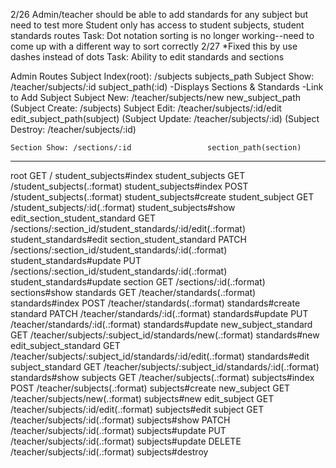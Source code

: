 2/26
    Admin/teacher should be able to add standards for any subject but need to test more
    Student only has access to student subjects, student standards routes
        Task: Dot notation sorting is no longer working--need to come up with a different way to sort correctly
2/27            *Fixed this by use dashes instead of dots
    Task: Ability to edit standards and sections


Admin Routes
    Subject Index(root): /subjects      subjects_path
    Subject Show: /teacher/subjects/:id         subject_path(:id)
        -Displays Sections & Standards
        -Link to Add Subject
    Subject New: /teacher/subjects/new          new_subject_path
      (Subject Create: /subjects)
    Subject Edit: /teacher/subjects/:id/edit    edit_subject_path(subject)
      (Subject Update: /teacher/subjects/:id)
      (Subject Destroy: /teacher/subjects/:id)
    
    Section Show: /sections/:id                 section_path(section)

-----
root GET      /                                                          student_subjects#index
                student_subjects GET      /student_subjects(.:format)                                student_subjects#index
                                 POST     /student_subjects(.:format)                                student_subjects#create
                 student_subject GET      /student_subjects/:id(.:format)                            student_subjects#show
   edit_section_student_standard GET      /sections/:section_id/student_standards/:id/edit(.:format) student_standards#edit
        section_student_standard PATCH    /sections/:section_id/student_standards/:id(.:format)      student_standards#update
                                 PUT      /sections/:section_id/student_standards/:id(.:format)      student_standards#update
                         section GET      /sections/:id(.:format)                                    sections#show
                       standards GET      /teacher/standards(.:format)                               standards#index
                                 POST     /teacher/standards(.:format)                               standards#create
                        standard PATCH    /teacher/standards/:id(.:format)                           standards#update
                                 PUT      /teacher/standards/:id(.:format)                           standards#update
            new_subject_standard GET      /teacher/subjects/:subject_id/standards/new(.:format)      standards#new
           edit_subject_standard GET      /teacher/subjects/:subject_id/standards/:id/edit(.:format) standards#edit
                subject_standard GET      /teacher/subjects/:subject_id/standards/:id(.:format)      standards#show
                        subjects GET      /teacher/subjects(.:format)                                subjects#index
                                 POST     /teacher/subjects(.:format)                                subjects#create
                     new_subject GET      /teacher/subjects/new(.:format)                            subjects#new
                    edit_subject GET      /teacher/subjects/:id/edit(.:format)                       subjects#edit
                         subject GET      /teacher/subjects/:id(.:format)                            subjects#show
                                 PATCH    /teacher/subjects/:id(.:format)                            subjects#update
                                 PUT      /teacher/subjects/:id(.:format)                            subjects#update
                                 DELETE   /teacher/subjects/:id(.:format)                            subjects#destroy